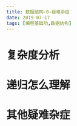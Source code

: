 ```yaml
---
title: 数据结构-0-疑难杂症
date: 2019-07-17 
tags: [编程基础功,数据结构]
---
```


# 复杂度分析





# 递归怎么理解





# 其他疑难杂症